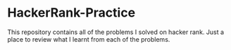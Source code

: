 # HackerRank-Practice
This repository contains all of the problems I solved on hacker rank.  Just a place to review what I learnt from each of the problems.
